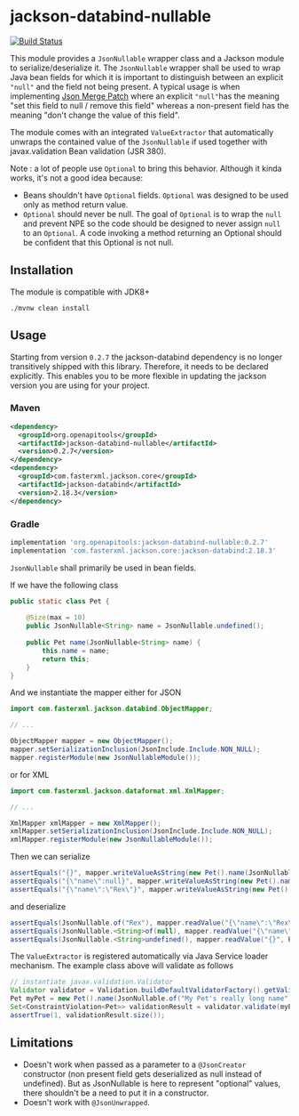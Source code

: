 # jackson-databind-nullable

[![Build Status](https://api.travis-ci.com/OpenAPITools/jackson-databind-nullable.svg?branch=master&status=passed)](https://app.travis-ci.com/github/OpenAPITools/jackson-databind-nullable)

This module provides a `JsonNullable` wrapper class and a Jackson module to serialize/deserialize it.
The `JsonNullable` wrapper shall be used to wrap Java bean fields for which it is important to distinguish between an explicit `"null"` and the field not being present.
A typical usage is when implementing [Json Merge Patch](https://tools.ietf.org/html/rfc7386) where an explicit `"null"`has the meaning "set this field to null / remove this field" whereas a non-present field has the meaning "don't change the value of this field".

The module comes with an integrated `ValueExtractor` that automatically unwraps the contained value of the `JsonNullable` if used together with javax.validation Bean validation (JSR 380). 

Note : a lot of people use `Optional` to bring this behavior.
Although it kinda works, it's not a good idea because:
* Beans shouldn't have `Optional` fields.
  `Optional` was designed to be used only as method return value.
* `Optional` should never be null.
  The goal of `Optional` is to wrap the `null` and prevent NPE so the code should be designed to never assign `null` to an `Optional`.
  A code invoking a method returning an Optional should be confident that this Optional is not null.
  
## Installation

The module is compatible with JDK8+
```
./mvnw clean install
```

## Usage

Starting from version `0.2.7` the jackson-databind dependency is no longer transitively shipped with this library. Therefore, it needs to be declared explicitly. This enables you to be more flexible in updating the jackson version you are using for your project.

### Maven

```xml
<dependency>
  <groupId>org.openapitools</groupId>
  <artifactId>jackson-databind-nullable</artifactId>
  <version>0.2.7</version>
</dependency>
<dependency>
  <groupId>com.fasterxml.jackson.core</groupId>
  <artifactId>jackson-databind</artifactId>
  <version>2.18.3</version>
</dependency>
```

### Gradle

```groovy
implementation 'org.openapitools:jackson-databind-nullable:0.2.7'
implementation 'com.fasterxml.jackson.core:jackson-databind:2.18.3'
```

`JsonNullable` shall primarily be used in bean fields.

If we have the following class
```java
public static class Pet {
    
    @Size(max = 10)   
    public JsonNullable<String> name = JsonNullable.undefined();
    
    public Pet name(JsonNullable<String> name) {
        this.name = name;
        return this;
    }
}

```
And we instantiate the mapper either for JSON
```java
import com.fasterxml.jackson.databind.ObjectMapper;

// ...

ObjectMapper mapper = new ObjectMapper();
mapper.setSerializationInclusion(JsonInclude.Include.NON_NULL);
mapper.registerModule(new JsonNullableModule());
```
or for XML
```java
import com.fasterxml.jackson.dataformat.xml.XmlMapper;

// ...

XmlMapper xmlMapper = new XmlMapper();
xmlMapper.setSerializationInclusion(JsonInclude.Include.NON_NULL);
xmlMapper.registerModule(new JsonNullableModule());
```
Then we can serialize
```java
assertEquals("{}", mapper.writeValueAsString(new Pet().name(JsonNullable.<String>undefined())));
assertEquals("{\"name\":null}", mapper.writeValueAsString(new Pet().name(JsonNullable.<String>of(null))));
assertEquals("{\"name\":\"Rex\"}", mapper.writeValueAsString(new Pet().name(JsonNullable.of("Rex"))));

```
and deserialize
```java
assertEquals(JsonNullable.of("Rex"), mapper.readValue("{\"name\":\"Rex\"}", Pet.class).name);
assertEquals(JsonNullable.<String>of(null), mapper.readValue("{\"name\":null}", Pet.class).name);
assertEquals(JsonNullable.<String>undefined(), mapper.readValue("{}", Pet.class).name);

```

The `ValueExtractor` is registered automatically via Java Service loader mechanism. The example class above will validate as follows
```java
// instantiate javax.validation.Validator
Validator validator = Validation.buildDefaultValidatorFactory().getValidator();
Pet myPet = new Pet().name(JsonNullable.of("My Pet's really long name"));
Set<ConstraintViolation<Pet>> validationResult = validator.validate(myPet);
assertTrue(1, validationResult.size());
```

## Limitations

* Doesn't work when passed as a parameter to a `@JsonCreator` constructor (non present field gets deserialized as null instead of undefined).
  But as JsonNullable is here to represent "optional" values, there shouldn't be a need to put it in a constructor.
* Doesn't work with `@JsonUnwrapped`.
